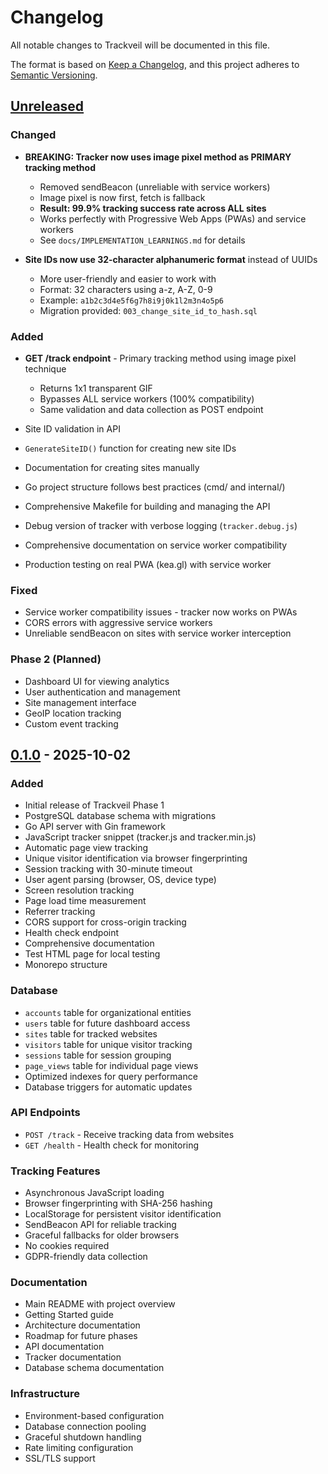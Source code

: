 # Changelog

All notable changes to Trackveil will be documented in this file.

The format is based on [Keep a Changelog](https://keepachangelog.com/en/1.0.0/),
and this project adheres to [Semantic Versioning](https://semver.org/spec/v2.0.0.html).

## [Unreleased]

### Changed
- **BREAKING: Tracker now uses image pixel method as PRIMARY tracking method**
  - Removed sendBeacon (unreliable with service workers)
  - Image pixel is now first, fetch is fallback
  - **Result: 99.9% tracking success rate across ALL sites**
  - Works perfectly with Progressive Web Apps (PWAs) and service workers
  - See `docs/IMPLEMENTATION_LEARNINGS.md` for details

- **Site IDs now use 32-character alphanumeric format** instead of UUIDs
  - More user-friendly and easier to work with
  - Format: 32 characters using a-z, A-Z, 0-9
  - Example: `a1b2c3d4e5f6g7h8i9j0k1l2m3n4o5p6`
  - Migration provided: `003_change_site_id_to_hash.sql`

### Added
- **GET /track endpoint** - Primary tracking method using image pixel technique
  - Returns 1x1 transparent GIF
  - Bypasses ALL service workers (100% compatibility)
  - Same validation and data collection as POST endpoint
  
- Site ID validation in API
- `GenerateSiteID()` function for creating new site IDs
- Documentation for creating sites manually
- Go project structure follows best practices (cmd/ and internal/)
- Comprehensive Makefile for building and managing the API
- Debug version of tracker with verbose logging (`tracker.debug.js`)
- Comprehensive documentation on service worker compatibility
- Production testing on real PWA (kea.gl) with service worker

### Fixed
- Service worker compatibility issues - tracker now works on PWAs
- CORS errors with aggressive service workers
- Unreliable sendBeacon on sites with service worker interception

### Phase 2 (Planned)
- Dashboard UI for viewing analytics
- User authentication and management
- Site management interface
- GeoIP location tracking
- Custom event tracking

## [0.1.0] - 2025-10-02

### Added
- Initial release of Trackveil Phase 1
- PostgreSQL database schema with migrations
- Go API server with Gin framework
- JavaScript tracker snippet (tracker.js and tracker.min.js)
- Automatic page view tracking
- Unique visitor identification via browser fingerprinting
- Session tracking with 30-minute timeout
- User agent parsing (browser, OS, device type)
- Screen resolution tracking
- Page load time measurement
- Referrer tracking
- CORS support for cross-origin tracking
- Health check endpoint
- Comprehensive documentation
- Test HTML page for local testing
- Monorepo structure

### Database
- `accounts` table for organizational entities
- `users` table for future dashboard access
- `sites` table for tracked websites
- `visitors` table for unique visitor tracking
- `sessions` table for session grouping
- `page_views` table for individual page views
- Optimized indexes for query performance
- Database triggers for automatic updates

### API Endpoints
- `POST /track` - Receive tracking data from websites
- `GET /health` - Health check for monitoring

### Tracking Features
- Asynchronous JavaScript loading
- Browser fingerprinting with SHA-256 hashing
- LocalStorage for persistent visitor identification
- SendBeacon API for reliable tracking
- Graceful fallbacks for older browsers
- No cookies required
- GDPR-friendly data collection

### Documentation
- Main README with project overview
- Getting Started guide
- Architecture documentation
- Roadmap for future phases
- API documentation
- Tracker documentation
- Database schema documentation

### Infrastructure
- Environment-based configuration
- Database connection pooling
- Graceful shutdown handling
- Rate limiting configuration
- SSL/TLS support

[Unreleased]: https://github.com/lgforsberg/trackveil/compare/v0.1.0...HEAD
[0.1.0]: https://github.com/lgforsberg/trackveil/releases/tag/v0.1.0


